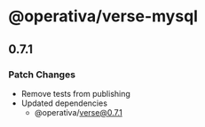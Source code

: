 # @operativa/verse-mysql

## 0.7.1

### Patch Changes

- Remove tests from publishing
- Updated dependencies
  - @operativa/verse@0.7.1

